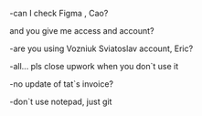 -can I check Figma  , Cao?

and you give me access and account?

-are you using Vozniuk Sviatoslav account, Eric?

-all... pls close upwork when you don`t use it

-no update of tat`s invoice?

-don`t use notepad, just git



